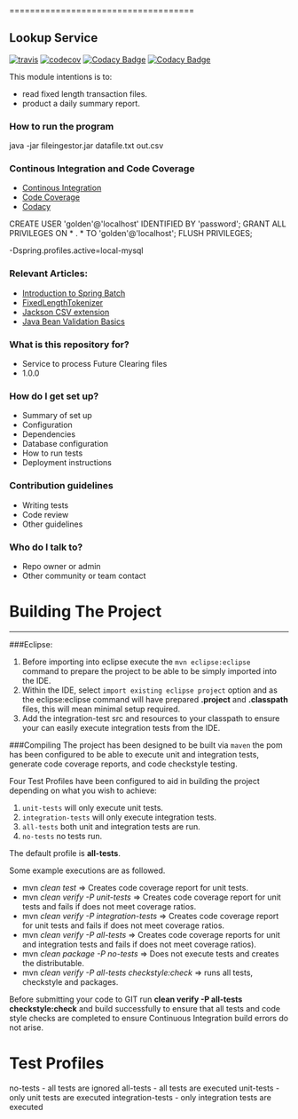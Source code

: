 ====================================
## Lookup Service
 
[![travis](https://travis-ci.org/mxcheung/microservice.svg?branch=master)](https://travis-ci.org/mxcheung/microservice?branch=master)
[![codecov](https://codecov.io/gh/mxcheung/microservice/branch/master/graph/badge.svg)](https://codecov.io/gh/mxcheung/microservice)
[![Codacy Badge](https://api.codacy.com/project/badge/Grade/a6949db121aa4485ae233638d880f080)](https://www.codacy.com/app/mxcheung/microservice?utm_source=github.com&amp;utm_medium=referral&amp;utm_content=mxcheung/microservice&amp;utm_campaign=Badge_Grade)
[![Codacy Badge](https://api.codacy.com/project/badge/Coverage/a6949db121aa4485ae233638d880f080)](https://www.codacy.com/app/mxcheung/microservice?utm_source=github.com&amp;utm_medium=referral&amp;utm_content=mxcheung/microserviceg&amp;utm_campaign=Badge_Coverage)

This module intentions is to:  
   - read fixed length transaction files.
   - product a daily summary report.

### How to run the program ###
java -jar fileingestor.jar datafile.txt out.csv

### Continous Integration and Code Coverage 
- [Continous Integration](https://travis-ci.org/mxcheung/microservice?branch=master)
- [Code Coverage](https://codecov.io/gh/mxcheung/microservice)
- [Codacy](https://www.codacy.com/app/mxcheung/microservice?utm_source=github.com&amp;utm_medium=referral&amp;utm_content=mxcheung/microservice&amp;utm_campaign=Badge_Grade)


CREATE USER 'golden'@'localhost' IDENTIFIED BY 'password';
GRANT ALL PRIVILEGES ON * . * TO 'golden'@'localhost';
FLUSH PRIVILEGES;

-Dspring.profiles.active=local-mysql

### Relevant Articles: 
- [Introduction to Spring Batch](http://www.baeldung.com/introduction-to-spring-batch)
- [FixedLengthTokenizer](https://docs.spring.io/spring-batch/trunk/apidocs/org/springframework/batch/item/file/transform/FixedLengthTokenizer.html)
- [Jackson CSV extension](http://www.baeldung.com/spring-app-setup-with-csv-files)
- [Java Bean Validation Basics](http://www.baeldung.com/javax-validation)

### What is this repository for? ###

* Service to process Future Clearing files
* 1.0.0

### How do I get set up? ###

* Summary of set up
* Configuration
* Dependencies
* Database configuration
* How to run tests
* Deployment instructions

### Contribution guidelines ###

* Writing tests
* Code review
* Other guidelines

### Who do I talk to? ###

* Repo owner or admin
* Other community or team contact



Building The Project
================
---
###Eclipse:
1. Before importing into eclipse execute the `mvn eclipse:eclipse` command to prepare the project to be able to 
be simply imported into the IDE.
2. Within the IDE, select `import existing eclipse project` option and as the eclipse:eclipse command will have
prepared **.project** and **.classpath** files, this will mean minimal setup required.
3. Add the integration-test src and resources to your classpath to ensure your can easily execute integration tests from the IDE.

###Compiling
The project has been designed to be built via `maven` the pom has been configured to be able to execute unit and
integration tests, generate code coverage reports, and code checkstyle testing.

Four Test Profiles have been configured to aid in building the project depending on what you wish to achieve:

1. `unit-tests` will only execute unit tests.
2. `integration-tests` will only execute integration tests.
3. `all-tests` both unit and integration tests are run.
4. `no-tests` no tests run.

The default profile is __all-tests__.

Some example executions are as followed.
* mvn _clean test_ => Creates code coverage report for unit tests.
* mvn _clean verify -P unit-tests_ => Creates code coverage report for unit tests and fails if does not meet coverage ratios.
* mvn _clean verify -P integration-tests_ => Creates code coverage report for unit tests and fails if does not meet coverage ratios. 
* mvn _clean verify -P all-tests_ => Creates code coverage reports for unit and integration tests and fails if does not meet coverage ratios).
* mvn _clean package -P no-tests_ => Does not execute tests and creates the distributable.
* mvn _clean verify -P all-tests checkstyle:check_ => runs all tests, checkstyle and packages.	

Before submitting your code to GIT run __clean verify -P all-tests checkstyle:check__ and build successfully to ensure that all tests and code style checks are completed to ensure Continuous Integration build errors do not arise.

Test Profiles
=============
no-tests - all tests are ignored
all-tests - all tests are executed
unit-tests - only unit tests are executed
integration-tests - only integration tests are executed




